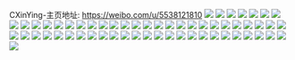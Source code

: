 CXinYing-主页地址: https://weibo.com/u/5538121810 
![](https://wx4.sinaimg.cn/mw2000/0062Notkly1h8xm7ehbpnj30u0140dlo.jpg) 
![](https://wx4.sinaimg.cn/mw2000/0062Notkly1h8xm7fmkqoj30u0140q84.jpg) 
![](https://wx4.sinaimg.cn/mw2000/0062Notkly1h8xm75sor8j31400u0gr3.jpg) 
![](https://wx4.sinaimg.cn/mw2000/0062Notkly1h8xm7he99fj31400u0aim.jpg) 
![](https://wx4.sinaimg.cn/mw2000/0062Notkly1h8xm9ykelsj31400u0wo3.jpg) 
![](https://wx4.sinaimg.cn/mw2000/0062Notkly1h8xm9zwulpj31400u048o.jpg) 
![](https://wx4.sinaimg.cn/mw2000/0062Notkly1h8xm7d4rj3j30u01hck5t.jpg) 
![](https://wx4.sinaimg.cn/mw2000/0062Notkly1h7hykdk4shj30zd15bjw2.jpg) 
![](https://wx4.sinaimg.cn/mw2000/0062Notkly1h1wlwte5inj32dc2dc4qs.jpg) 
![](https://wx4.sinaimg.cn/mw2000/0062Notkly1h1wlwp42tjj32dc2dc7wj.jpg) 
![](https://wx4.sinaimg.cn/mw2000/0062Notkly1h1wlwvgl06j32o02o04qr.jpg) 
![](https://wx4.sinaimg.cn/mw2000/0062Notkly1h1wlwneycyj33402c0kjn.jpg) 
![](https://wx4.sinaimg.cn/mw2000/0062Notkly1h1wlwrgoquj32dc2dchdw.jpg) 
![](https://wx4.sinaimg.cn/mw2000/0062Notkly1h1wlwl22cdj32c02c0x6q.jpg) 
![](https://wx4.sinaimg.cn/mw2000/0062Notkly1h16ufl9ryaj31o0280qv5.jpg) 
![](https://wx4.sinaimg.cn/mw2000/0062Notkly1h16unj1rnjj32c0340b2b.jpg) 
![](https://wx4.sinaimg.cn/mw2000/0062Notkly1h16untg7spj30u01hcq9i.jpg) 
![](https://wx4.sinaimg.cn/mw2000/0062Notkly1gz2q0x2vt7j31co1xcb29.jpg) 
![](https://wx4.sinaimg.cn/mw2000/0062Notkly1gz2q0yppq4j313e1o41kx.jpg) 
![](https://wx4.sinaimg.cn/mw2000/0062Notkly1gz2q0y2nxzj31bu1vc7wh.jpg) 
![](https://wx4.sinaimg.cn/mw2000/0062Notkly1gz2q0z20xnj30u00wen7v.jpg) 
![](https://wx4.sinaimg.cn/mw2000/0062Notkly1gx6a4wktgmj31900u0akg.jpg) 
![](https://wx4.sinaimg.cn/mw2000/0062Notkly1gx6a4vgx9kj31hc0u0gu6.jpg) 
![](https://wx4.sinaimg.cn/mw2000/0062Notkly1gx6a51urycj30u0140gsf.jpg) 
![](https://wx4.sinaimg.cn/mw2000/0062Notkly1gx6a52ijxej31400u0jy8.jpg) 
![](https://wx4.sinaimg.cn/mw2000/0062Notkly1gx6a53i8txj30u0140104.jpg) 
![](https://wx4.sinaimg.cn/mw2000/0062Notkly1gx6a51c1zkj30u0140qak.jpg) 
![](https://wx4.sinaimg.cn/mw2000/0062Notkly1gx6a4syu32j30u0140tgq.jpg) 
![](https://wx4.sinaimg.cn/mw2000/0062Notkly1gx6a4tkx7lj30u014046q.jpg) 
![](https://wx4.sinaimg.cn/mw2000/0062Notkly1gx6a4s8z7lj30u0140gu7.jpg) 
![](https://wx4.sinaimg.cn/mw2000/0062Notkly1gx6a4uavzjj30ge0zgmzz.jpg) 
![](https://wx4.sinaimg.cn/mw2000/0062Notkly1gx6a4uocq5j30ge0zg40p.jpg) 
![](https://wx4.sinaimg.cn/mw2000/0062Notkly1gx6a5300aaj30u0140afc.jpg) 
![](https://wx4.sinaimg.cn/mw2000/0062Notkly1gx6a4yahl2j30u0140wj2.jpg) 
![](https://wx4.sinaimg.cn/mw2000/0062Notkly1gx6a4z02n1j30u015gwjn.jpg) 
![](https://wx4.sinaimg.cn/mw2000/0062Notkly1gx6a4zxzo3j30u015owkt.jpg) 
![](https://wx4.sinaimg.cn/mw2000/0062Notkly1gx6g6ejgzxj30u0140wq8.jpg) 
![](https://wx4.sinaimg.cn/mw2000/0062Notkly1gx6g6f45xhj30u0140woh.jpg) 
![](https://wx4.sinaimg.cn/mw2000/0062Notkly1gx6g6foo00j30u014048y.jpg) 
![](https://wx4.sinaimg.cn/mw2000/0062Notkly1grzyzkxz1mj32ds1scx6q.jpg) 
![](https://wx4.sinaimg.cn/mw2000/0062Notkly1grzyzo70iaj32ds1scb2a.jpg) 
![](https://wx4.sinaimg.cn/mw2000/0062Notkly1grzz4qq180j32ds1schdu.jpg) 
![](https://wx4.sinaimg.cn/mw2000/0062Notkly1grzyzfwnboj31o02804qp.jpg) 
![](https://wx4.sinaimg.cn/mw2000/0062Notkly1grzyzts87mj31o01o0kjl.jpg) 
![](https://wx4.sinaimg.cn/mw2000/0062Notkly1grzz1rn6xxj32801o0x6p.jpg) 
![](https://wx4.sinaimg.cn/mw2000/0062Notkly1grzyzs0opnj31o02804qp.jpg) 
![](https://wx4.sinaimg.cn/mw2000/0062Notkly1grzyzqsmvij31sc2dskjm.jpg) 
![](https://wx4.sinaimg.cn/mw2000/0062Notkly1grzyzotc2sj30v90vb7ap.jpg) 
![](https://wx4.sinaimg.cn/mw2000/0062Notkgy1gpedxlgsn5j30u0140dyp.jpg) 
![](https://wx4.sinaimg.cn/mw2000/0062Notkgy1gpef6y383qj30u013zan0.jpg) 
![](https://wx4.sinaimg.cn/mw2000/0062Notkgy1gpedw1k5cfj30u019xk3y.jpg) 
![](https://wx4.sinaimg.cn/mw2000/0062Notkgy1gpef6zb325j30u01emate.jpg) 
![](https://wx4.sinaimg.cn/mw2000/0062Notkgy1gpef71325oj30u01hdkh6.jpg) 
![](https://wx4.sinaimg.cn/mw2000/0062Notkgy1gpef6x9dhfj30u01dvni2.jpg) 
![](https://wx4.sinaimg.cn/mw2000/0062Notkly1gh2cwe5rkhj32801o01ky.jpg) 
![](https://wx4.sinaimg.cn/mw2000/0062Notkly1gh2cy14ndsj33402c0b29.jpg) 
![](https://wx4.sinaimg.cn/mw2000/0062Notkly1gez0vwlotgj31400u0wsv.jpg) 
![](https://wx4.sinaimg.cn/mw2000/0062Notkly1gez0vw9cinj31400u0k4w.jpg) 

